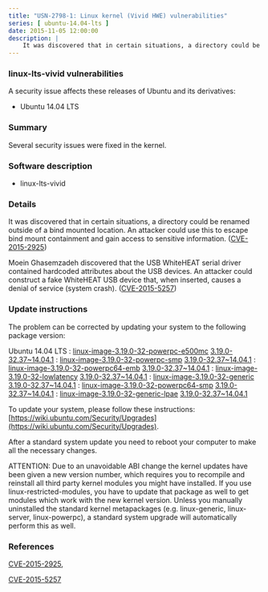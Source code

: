```yaml
---
title: "USN-2798-1: Linux kernel (Vivid HWE) vulnerabilities"
series: [ ubuntu-14.04-lts ]
date: 2015-11-05 12:00:00
description: |
    It was discovered that in certain situations, a directory could be renamed outside of a bind mounted location. An attacker could use this to escape bind mount containment and gain access to sensitive information. ([CVE-2015-2925](http://people.ubuntu.com/~ubuntu-security/cve/CVE-2015-2925))
--- 
```

 
### linux-lts-vivid vulnerabilities

A security issue affects these releases of Ubuntu and its derivatives:

* Ubuntu 14.04 LTS

### Summary

Several security issues were fixed in the kernel. 

### Software description

* linux-lts-vivid 

### Details

It was discovered that in certain situations, a directory could be renamed outside of a bind mounted location. An attacker could use this to escape bind mount containment and gain access to sensitive information. ([CVE-2015-2925](http://people.ubuntu.com/~ubuntu-security/cve/CVE-2015-2925))

Moein Ghasemzadeh discovered that the USB WhiteHEAT serial driver contained hardcoded attributes about the USB devices. An attacker could construct a fake WhiteHEAT USB device that, when inserted, causes a denial of service (system crash). ([CVE-2015-5257](http://people.ubuntu.com/~ubuntu-security/cve/CVE-2015-5257)) 

### Update instructions

The problem can be corrected by updating your system to the following package version:

Ubuntu 14.04 LTS
 : [linux-image-3.19.0-32-powerpc-e500mc](https://launchpad.net/ubuntu/+source/linux-lts-vivid) <span> [3.19.0-32.37~14.04.1](https://launchpad.net/ubuntu/+source/linux-lts-vivid/3.19.0-32.37~14.04.1) </span> 
 : [linux-image-3.19.0-32-powerpc-smp](https://launchpad.net/ubuntu/+source/linux-lts-vivid) <span> [3.19.0-32.37~14.04.1](https://launchpad.net/ubuntu/+source/linux-lts-vivid/3.19.0-32.37~14.04.1) </span> 
 : [linux-image-3.19.0-32-powerpc64-emb](https://launchpad.net/ubuntu/+source/linux-lts-vivid) <span> [3.19.0-32.37~14.04.1](https://launchpad.net/ubuntu/+source/linux-lts-vivid/3.19.0-32.37~14.04.1) </span> 
 : [linux-image-3.19.0-32-lowlatency](https://launchpad.net/ubuntu/+source/linux-lts-vivid) <span> [3.19.0-32.37~14.04.1](https://launchpad.net/ubuntu/+source/linux-lts-vivid/3.19.0-32.37~14.04.1) </span> 
 : [linux-image-3.19.0-32-generic](https://launchpad.net/ubuntu/+source/linux-lts-vivid) <span> [3.19.0-32.37~14.04.1](https://launchpad.net/ubuntu/+source/linux-lts-vivid/3.19.0-32.37~14.04.1) </span> 
 : [linux-image-3.19.0-32-powerpc64-smp](https://launchpad.net/ubuntu/+source/linux-lts-vivid) <span> [3.19.0-32.37~14.04.1](https://launchpad.net/ubuntu/+source/linux-lts-vivid/3.19.0-32.37~14.04.1) </span> 
 : [linux-image-3.19.0-32-generic-lpae](https://launchpad.net/ubuntu/+source/linux-lts-vivid) <span> [3.19.0-32.37~14.04.1](https://launchpad.net/ubuntu/+source/linux-lts-vivid/3.19.0-32.37~14.04.1) </span> 

To update your system, please follow these instructions: [https://wiki.ubuntu.com/Security/Upgrades](https://wiki.ubuntu.com/Security/Upgrades).

After a standard system update you need to reboot your computer to make all the necessary changes.

ATTENTION: Due to an unavoidable ABI change the kernel updates have been given a new version number, which requires you to recompile and reinstall all third party kernel modules you might have installed. If you use linux-restricted-modules, you have to update that package as well to get modules which work with the new kernel version. Unless you manually uninstalled the standard kernel metapackages (e.g. linux-generic, linux-server, linux-powerpc), a standard system upgrade will automatically perform this as well. 

### References

 [CVE-2015-2925](http://people.ubuntu.com/~ubuntu-security/cve/CVE-2015-2925), 

 [CVE-2015-5257](http://people.ubuntu.com/~ubuntu-security/cve/CVE-2015-5257)
 
